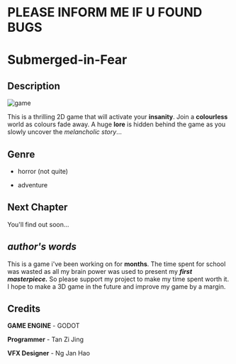 # PLEASE INFORM ME IF U FOUND BUGS
# Submerged-in-Fear
## Description
![game](https://github.com/tzjingg/Submerged-in-Fear/assets/135602156/037eaaa2-e2ce-40e6-bf9b-85514d03d8f9)

This is a thrilling 2D game that will activate your **insanity**. Join a **colourless** world as colours fade away. A huge **lore** is hidden behind the game as you slowly uncover the _melancholic story_...

## Genre
- horror (not quite)

- adventure

## Next Chapter
You'll find out soon...

## _author's words_
This is a game i've been working on for **months**. The time spent for school was wasted as all my brain power was used to present my _**first masterpiece.**_ So please support my project to make my time spent worth it. I hope to make a 3D game in the future and improve my game by a margin.

## Credits

**GAME ENGINE** - GODOT

**Programmer** - Tan Zi Jing

**VFX Designer** - Ng Jan Hao
